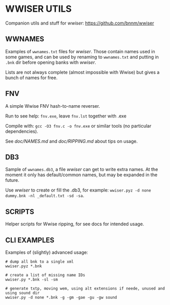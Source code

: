 # WWISER UTILS
Companion utils and stuff for *wwiser*: https://github.com/bnnm/wwiser


## WWNAMES
Examples of `wwnames.txt` files for *wwiser*. Those contain names used in some games, and can be used by renaming to `wwnames.txt` and putting in `.bnk` dir before opening banks with *wwiser*.

Lists are not always complete (almost impossible with Wwise) but gives a bunch of names for free.


## FNV
A simple Wwise FNV hash-to-name reverser.

Run to see help: `fnv.exe`, leave `fnv.lst` together with .exe

Compile with: `gcc -O3 fnv.c -o fnv.exe` or similar tools (no particular dependencies).

See *doc/NAMES.md* and *doc/RIPPING.md* about tips on usage.


## DB3
Sample of `wwnames.db3`, a file *wwiser* can get to write extra names. At the moment it only has default/common names, but may be expanded in the future.

Use *wwiser* to create or fill the .db3, for example: `wwiser.pyz -d none dummy.bnk -nl _default.txt -sd -sa`.


## SCRIPTS
Helper scripts for Wwise ripping, for see docs for intended usage.


## CLI EXAMPLES
Examples of (slightly) advanced usage:
```
# dump all bnk to a single xml
wwiser.pyz *.bnk

# create a list of missing name IDs
wwiser.py *.bnk -sl -sm

# generate txtp, moving wem, using alt extensions if neede, unused and using sound dir
wwiser.py -d none *.bnk -g -gm -gae -gu -gw sound
```
